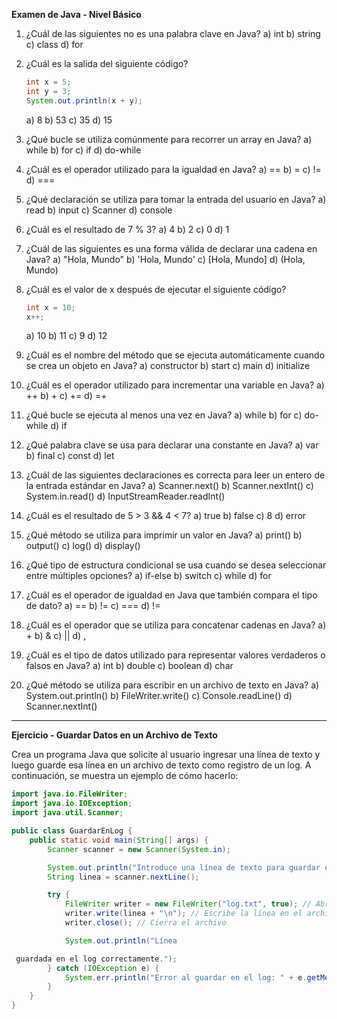 **Examen de Java - Nivel Básico**

1. ¿Cuál de las siguientes no es una palabra clave en Java?
   a) int
   b) string
   c) class
   d) for

2. ¿Cuál es la salida del siguiente código?
   ```java
   int x = 5;
   int y = 3;
   System.out.println(x + y);
   ```
   a) 8
   b) 53
   c) 35
   d) 15

3. ¿Qué bucle se utiliza comúnmente para recorrer un array en Java?
   a) while
   b) for
   c) if
   d) do-while

4. ¿Cuál es el operador utilizado para la igualdad en Java?
   a) ==
   b) =
   c) !=
   d) ===

5. ¿Qué declaración se utiliza para tomar la entrada del usuario en Java?
   a) read
   b) input
   c) Scanner
   d) console

6. ¿Cuál es el resultado de 7 % 3?
   a) 4
   b) 2
   c) 0
   d) 1

7. ¿Cuál de las siguientes es una forma válida de declarar una cadena en Java?
   a) "Hola, Mundo"
   b) 'Hola, Mundo'
   c) [Hola, Mundo]
   d) (Hola, Mundo)

8. ¿Cuál es el valor de x después de ejecutar el siguiente código?
   ```java
   int x = 10;
   x++;
   ```
   a) 10
   b) 11
   c) 9
   d) 12

9. ¿Cuál es el nombre del método que se ejecuta automáticamente cuando se crea un objeto en Java?
   a) constructor
   b) start
   c) main
   d) initialize

10. ¿Cuál es el operador utilizado para incrementar una variable en Java?
    a) ++
    b) +
    c) +=
    d) =+

11. ¿Qué bucle se ejecuta al menos una vez en Java?
    a) while
    b) for
    c) do-while
    d) if

12. ¿Qué palabra clave se usa para declarar una constante en Java?
    a) var
    b) final
    c) const
    d) let

13. ¿Cuál de las siguientes declaraciones es correcta para leer un entero de la entrada estándar en Java?
    a) Scanner.next()
    b) Scanner.nextInt()
    c) System.in.read()
    d) InputStreamReader.readInt()

14. ¿Cuál es el resultado de 5 > 3 && 4 < 7?
    a) true
    b) false
    c) 8
    d) error

15. ¿Qué método se utiliza para imprimir un valor en Java?
    a) print()
    b) output()
    c) log()
    d) display()

16. ¿Qué tipo de estructura condicional se usa cuando se desea seleccionar entre múltiples opciones?
    a) if-else
    b) switch
    c) while
    d) for

17. ¿Cuál es el operador de igualdad en Java que también compara el tipo de dato?
    a) ==
    b) !=
    c) ===
    d) !=

18. ¿Cuál es el operador que se utiliza para concatenar cadenas en Java?
    a) +
    b) &
    c) ||
    d) ,

19. ¿Cuál es el tipo de datos utilizado para representar valores verdaderos o falsos en Java?
    a) int
    b) double
    c) boolean
    d) char

20. ¿Qué método se utiliza para escribir en un archivo de texto en Java?
    a) System.out.println()
    b) FileWriter.write()
    c) Console.readLine()
    d) Scanner.nextInt()

---

**Ejercicio - Guardar Datos en un Archivo de Texto**

Crea un programa Java que solicite al usuario ingresar una línea de texto y luego guarde esa línea en un archivo de texto como registro de un log. A continuación, se muestra un ejemplo de cómo hacerlo:

```java
import java.io.FileWriter;
import java.io.IOException;
import java.util.Scanner;

public class GuardarEnLog {
    public static void main(String[] args) {
        Scanner scanner = new Scanner(System.in);

        System.out.println("Introduce una línea de texto para guardar en el log:");
        String linea = scanner.nextLine();

        try {
            FileWriter writer = new FileWriter("log.txt", true); // Abre el archivo en modo de anexar
            writer.write(linea + "\n"); // Escribe la línea en el archivo
            writer.close(); // Cierra el archivo

            System.out.println("Línea

 guardada en el log correctamente.");
        } catch (IOException e) {
            System.err.println("Error al guardar en el log: " + e.getMessage());
        }
    }
}
```
